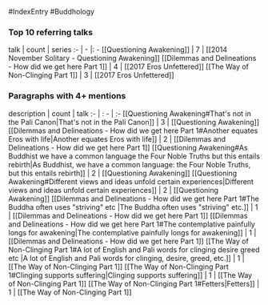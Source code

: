 #IndexEntry #Buddhology

### Top 10 referring talks
talk | count | series
:- | - |: -
[[Questioning Awakening]] | 7 | [[2014 November Solitary - Questioning Awakening]]
[[Dilemmas and Delineations - How did we get here Part 1]] | 4 | [[2017 Eros Unfettered]]
[[The Way of Non-Clinging Part 1]] | 3 | [[2017 Eros Unfettered]]

### Paragraphs with 4+ mentions
description | count | talk
:- | : - | :-
[[Questioning Awakening#That's not in the Pali Canon\|That's not in the Pali Canon]] | 3 | [[Questioning Awakening]]
[[Dilemmas and Delineations - How did we get here Part 1#Another equates Eros with life\|Another equates Eros with life]] | 2 | [[Dilemmas and Delineations - How did we get here Part 1]]
[[Questioning Awakening#As Buddhist we have a common language the Four Noble Truths but this entails rebirth\|As Buddhist, we have a common language: the Four Noble Truths, but this entails rebirth]] | 2 | [[Questioning Awakening]]
[[Questioning Awakening#Different views and ideas unfold certain experiences\|Different views and ideas unfold certain experiences]] | 2 | [[Questioning Awakening]]
[[Dilemmas and Delineations - How did we get here Part 1#The Buddha often uses "striving" etc \|The Buddha often uses "striving" etc.]] | 1 | [[Dilemmas and Delineations - How did we get here Part 1]]
[[Dilemmas and Delineations - How did we get here Part 1#The contemplative painfully longs for awakening\|The contemplative painfully longs for awakening]] | 1 | [[Dilemmas and Delineations - How did we get here Part 1]]
[[The Way of Non-Clinging Part 1#A lot of English and Pali words for clinging desire greed etc \|A lot of English and Pali words for clinging, desire, greed, etc.]] | 1 | [[The Way of Non-Clinging Part 1]]
[[The Way of Non-Clinging Part 1#Clinging supports suffering\|Clinging supports suffering]] | 1 | [[The Way of Non-Clinging Part 1]]
[[The Way of Non-Clinging Part 1#Fetters\|Fetters]] | 1 | [[The Way of Non-Clinging Part 1]]

